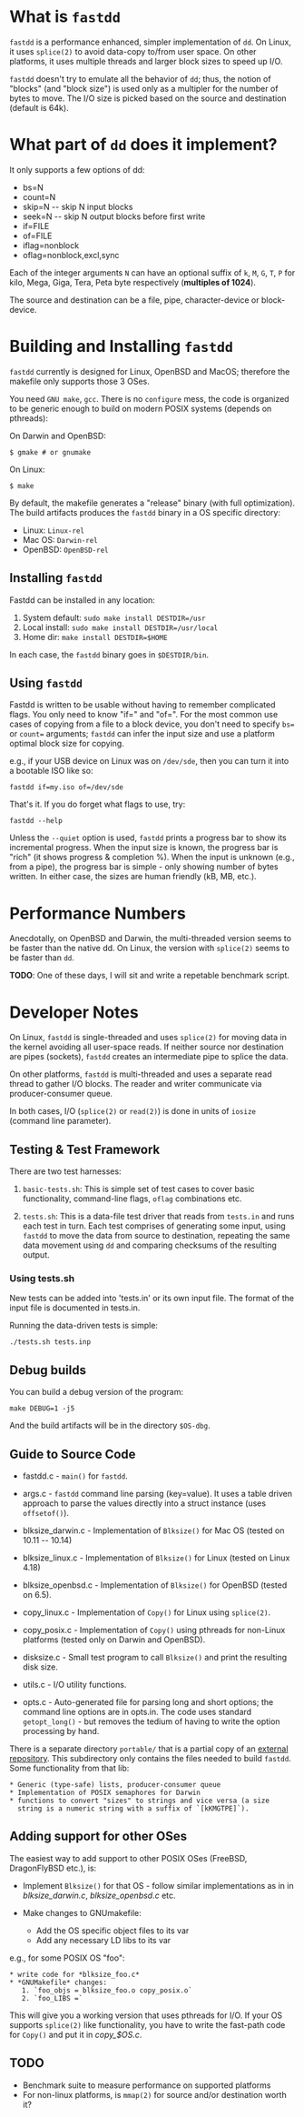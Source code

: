 # What is `fastdd`
`fastdd` is a performance enhanced, simpler implementation of `dd`.
On Linux, it uses `splice(2)` to avoid data-copy to/from user space.
On other platforms, it uses multiple threads and larger block sizes
to speed up I/O.

`fastdd` doesn't try to emulate all the behavior of `dd`; thus, the
notion of "blocks" (and "block size") is used only as a multipler
for the number of bytes to move. The I/O size is picked based on the
source and destination (default is 64k).

# What part of `dd` does it implement?
It only supports a few options of dd:

 * bs=N
 * count=N
 * skip=N     -- skip N input blocks
 * seek=N     -- skip N output blocks before first write
 * if=FILE
 * of=FILE
 * iflag=nonblock
 * oflag=nonblock,excl,sync

 Each of the integer arguments `N` can have an optional suffix of
 `k`, `M`, `G`, `T`, `P` for kilo, Mega, Giga, Tera, Peta byte
 respectively (**multiples of 1024**).

The source and destination can be a file, pipe, character-device or
block-device.

# Building and Installing `fastdd`
`fastdd` currently is designed for Linux, OpenBSD and MacOS;
therefore the makefile only supports those 3 OSes.

You need `GNU make`, `gcc`. There is no `configure` mess, the
code is organized to be generic enough to build on modern POSIX
systems (depends on pthreads):

On Darwin and OpenBSD:

    $ gmake # or gnumake

On Linux:

    $ make

By default, the makefile generates a "release" binary (with full
optimization). The build artifacts produces the `fastdd` binary
in a OS specific directory:

* Linux: `Linux-rel`
* Mac OS: `Darwin-rel`
* OpenBSD: `OpenBSD-rel`

## Installing `fastdd`
Fastdd can be installed in any location:

1. System default: `sudo make install DESTDIR=/usr`
2. Local install: `sudo make install DESTDIR=/usr/local`
3. Home dir: `make install DESTDIR=$HOME`

In each case, the `fastdd` binary goes in `$DESTDIR/bin`.

## Using `fastdd`
Fastdd is written to be usable without having to remember
complicated flags. You only need to know "if=" and "of=".
For the most common use cases of copying from a file to a block
device, you don't need to specify `bs=` or `count=` arguments;
`fastdd` can infer the input size and use a platform optimal block
size for copying.

e.g., if your USB device on Linux was on `/dev/sde`, then you can
turn it into a bootable ISO like so:

    fastdd if=my.iso of=/dev/sde

That's it.  If you do forget what flags to use, try:

    fastdd --help

Unless the `--quiet` option is used, `fastdd` prints a progress bar
to show its incremental progress. When the input size is known, the
progress bar is "rich" (it shows progress & completion %). When the
input is unknown (e.g., from a pipe), the progress bar is simple -
only showing number of bytes written. In either case, the sizes are
human friendly (kB, MB, etc.).

# Performance Numbers
Anecdotally, on OpenBSD and Darwin, the multi-threaded version seems
to be faster than the native dd. On Linux, the version with
`splice(2)` seems to be faster than `dd`.

**TODO**: One of these days, I will sit and write a repetable benchmark
script.


# Developer Notes
On Linux, `fastdd` is single-threaded and uses `splice(2)` for
moving data in the kernel avoiding all user-space reads. If
neither source nor destination are pipes (sockets), `fastdd`
creates an intermediate pipe to splice the data.

On other platforms, `fastdd` is multi-threaded and uses a separate
read thread to gather I/O blocks. The reader and writer communicate
via producer-consumer queue.

In both cases, I/O (`splice(2)` or `read(2)`) is done in units of
`iosize` (command line parameter).

## Testing & Test Framework
There are two test harnesses:

1. `basic-tests.sh`: This is simple set of test cases to cover basic
   functionality, command-line flags, `oflag` combinations etc.

2. `tests.sh`: This is a data-file test driver that reads from
   `tests.in` and runs each test in turn. Each test comprises of
   generating some input, using `fastdd` to move the data from source
   to destination, repeating the same data movement using `dd` and
   comparing checksums of the resulting output.

### Using tests.sh
New tests can be added into 'tests.in' or its own input file. The
format of the input file is documented in tests.in.

Running the data-driven tests is simple:

    ./tests.sh tests.inp

## Debug builds
You can build a debug version of the program:

    make DEBUG=1 -j5

And the build artifacts will be in the directory `$OS-dbg`.

## Guide to Source Code

* fastdd.c - `main()` for `fastdd`.

* args.c - `fastdd` command line parsing (key=value). It uses a
  table driven approach to parse the values directly into a struct
  instance (uses `offsetof()`).

* blksize_darwin.c - Implementation of `Blksize()` for Mac OS
  (tested on 10.11 -- 10.14)

* blksize_linux.c - Implementation of `Blksize()` for Linux (tested
  on Linux 4.18)

* blksize_openbsd.c - Implementation of `Blksize()` for OpenBSD
  (tested on 6.5).

* copy_linux.c - Implementation of `Copy()` for Linux using
  `splice(2)`.

* copy_posix.c - Implementation of `Copy()` using pthreads for
  non-Linux platforms (tested only on Darwin and OpenBSD).

* disksize.c - Small test program to call `Blksize()` and print the
  resulting disk size.

* utils.c - I/O utility functions.

* opts.c - Auto-generated file for parsing long and short options;
  the command line options are in opts.in. The code uses standard
  `getopt_long()` - but removes the tedium of having to write the
  option processing by hand.

There is a separate directory `portable/` that is a partial copy of
an [external repository](github.com/opencoff/portable-lib). This
subdirectory only contains the files needed to build `fastdd`. Some
functionality from that lib:

    * Generic (type-safe) lists, producer-consumer queue
    * Implementation of POSIX semaphores for Darwin
    * functions to convert "sizes" to strings and vice versa (a size
      string is a numeric string with a suffix of `[kKMGTPE]`).

## Adding support for other OSes
The easiest way to add support to other POSIX OSes (FreeBSD,
DragonFlyBSD etc.), is:

* Implement `Blksize()` for that OS - follow similar implementations
  as in in *blksize_darwin.c*, *blksize_openbsd.c* etc.

* Make changes to GNUmakefile:

    *  Add the OS specific object files to its var
    *  Add any necessary LD libs to its var

e.g., for some POSIX OS "foo":

    * write code for *blksize_foo.c*
    * *GNUMakefile* changes:
       1. `foo_objs = blksize_foo.o copy_posix.o`
       2. `foo_LIBS =`


This will give you a working version that uses pthreads for I/O. If
your OS supports `splice(2)` like functionality, you have to write
the fast-path code for `Copy()` and put it in *copy_$OS.c*.

## TODO
* Benchmark suite to measure performance on supported platforms
* For non-linux platforms, is `mmap(2)` for source and/or
  destination worth it?
